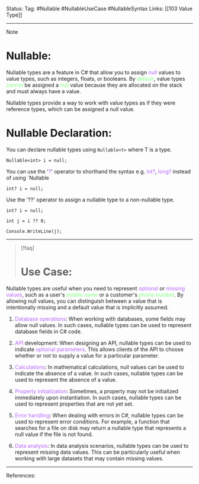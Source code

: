 Status: 
Tag: #Nullable #NullableUseCase #NullableSyntax
Links: [[103 Value Type]]

---
> [!note] 
>  # Nullable:

Nullable types are a feature in C# that allow you to assign <font style="color:#b562f9">null</font> values to value types, such as integers, floats, or booleans. By <font style="color:#81fd83">default</font>, value types <font style="color:#81fd83">cannot</font> be assigned a <font style="color:#81fd83">null</font> value because they are allocated on the stack and must always have a value.

Nullable types provide a way to work with value types as if they were reference types, which can be assigned a null value.

# Nullable Declaration:

You can declare nullable types using `Nullable<t>` where T is a type.

``` run-csharp
Nullable<int> i = null;
```

You can use the '<font style="color:#b562f9">?</font>' operator to shorthand the syntax e.g. <font style="color:#b562f9">int?</font>, <font style="color:#b562f9">long?</font> instead of using `Nullable<t>

``` run-csharp
int? i = null;
```

Use the '??' operator to assign a nullable type to a non-nullable type.

``` run-csharp
int? i = null;

int j = i ?? 0;

Console.WriteLine(j);
```

--- 

> [!faq] 
>  # Use Case:

Nullable types are useful when you need to represent <font style="color:#b562f9">optional</font> or <font style="color:#b562f9">missing values</font>, such as a user's <font style="color:#81fd83">middle name</font> or a customer's <font style="color:#81fd83">phone number</font>. By allowing null values, you can distinguish between a value that is intentionally missing and a default value that is implicitly assumed.

1. <font style="color:#b562f9"> Database operations</font>: When working with databases, some fields may allow null values. In such cases, nullable types can be used to represent database fields in C# code.

2.  <font style="color:#b562f9">API</font> development: When designing an API, nullable types can be used to indicate <font style="color:#b562f9">optional parameters</font>. This allows clients of the API to choose whether or not to supply a value for a particular parameter.

3.  <font style="color:#b562f9">Calculations</font>: In mathematical calculations, null values can be used to indicate the absence of a value. In such cases, nullable types can be used to represent the absence of a value.

4.  <font style="color:#b562f9">Property initialization</font>: Sometimes, a property may not be initialized immediately upon instantiation. In such cases, nullable types can be used to represent properties that are not yet set.

5. <font style="color:#b562f9"> Error handling</font>: When dealing with errors in C#, nullable types can be used to represent error conditions. For example, a function that searches for a file on disk may return a nullable type that represents a null value if the file is not found.

6.  <font style="color:#b562f9">Data analysis</font>: In data analysis scenarios, nullable types can be used to represent missing data values. This can be particularly useful when working with large datasets that may contain missing values.

---
References: